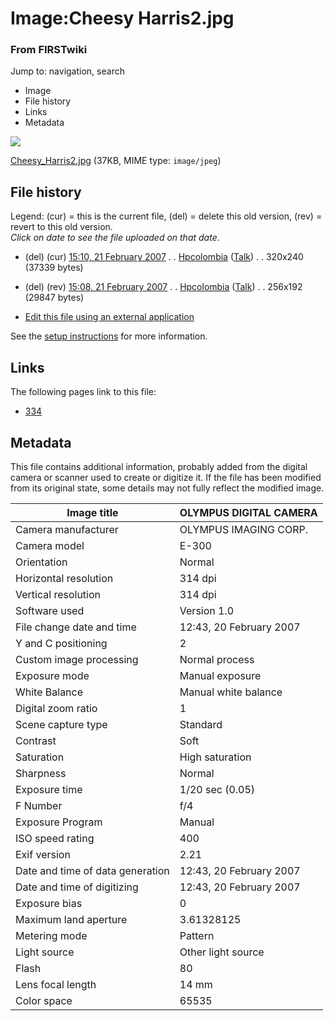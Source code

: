

# Image:Cheesy Harris2.jpg

### From FIRSTwiki

Jump to: navigation, search

  * Image
  * File history
  * Links
  * Metadata

![](/media/1/10/Cheesy_Harris2.jpg)

[Cheesy_Harris2.jpg](/media/1/10/Cheesy_Harris2.jpg "Cheesy Harris2.jpg" )
(37KB, MIME type: `image/jpeg`)

## File history

Legend: (cur) = this is the current file, (del) = delete this old version,
(rev) = revert to this old version.  
_Click on date to see the file uploaded on that date_.

  * (del) (cur) [15:10, 21 February 2007](/media/1/10/Cheesy_Harris2.jpg "/media/1/10/Cheesy Harris2.jpg" ) . . [Hpcolombia](/index.php?title=User:Hpcolombia&action=edit "User:Hpcolombia" ) ([Talk](/index.php?title=User_talk:Hpcolombia&action=edit "User talk:Hpcolombia" )) . . 320x240 (37339 bytes)
  * (del) (rev) [15:08, 21 February 2007](/media/archive/1/10/20070221151016%21Cheesy_Harris2.jpg "/media/archive/1/10/20070221151016!Cheesy Harris2.jpg" ) . . [Hpcolombia](/index.php?title=User:Hpcolombia&action=edit "User:Hpcolombia" ) ([Talk](/index.php?title=User_talk:Hpcolombia&action=edit "User talk:Hpcolombia" )) . . 256x192 (29847 bytes)
  

  * [Edit this file using an external application](/index.php?title=Image:Cheesy_Harris2.jpg&action=edit&externaledit=true&mode=file "Image:Cheesy Harris2.jpg" )

See the [setup
instructions](http://meta.wikimedia.org/wiki/Help:External_editors
"http://meta.wikimedia.org/wiki/Help:External_editors" ) for more information.

## Links

The following pages link to this file:

  * [334](/index.php/334 "334" )

## Metadata

This file contains additional information, probably added from the digital
camera or scanner used to create or digitize it. If the file has been modified
from its original state, some details may not fully reflect the modified
image.

Image title |  OLYMPUS DIGITAL CAMERA  
---|---  
Camera manufacturer |  OLYMPUS IMAGING CORP.  
Camera model |  E-300  
Orientation |  Normal  
Horizontal resolution |  314 dpi  
Vertical resolution |  314 dpi  
Software used |  Version 1.0  
File change date and time |  12:43, 20 February 2007  
Y and C positioning |  2  
Custom image processing |  Normal process  
Exposure mode |  Manual exposure  
White Balance |  Manual white balance  
Digital zoom ratio |  1  
Scene capture type |  Standard  
Contrast |  Soft  
Saturation |  High saturation  
Sharpness |  Normal  
Exposure time |  1/20 sec (0.05)  
F Number |  f/4  
Exposure Program |  Manual  
ISO speed rating |  400  
Exif version |  2.21  
Date and time of data generation |  12:43, 20 February 2007  
Date and time of digitizing |  12:43, 20 February 2007  
Exposure bias |  0  
Maximum land aperture |  3.61328125  
Metering mode |  Pattern  
Light source |  Other light source  
Flash |  80  
Lens focal length |  14 mm  
Color space |  65535  
  
